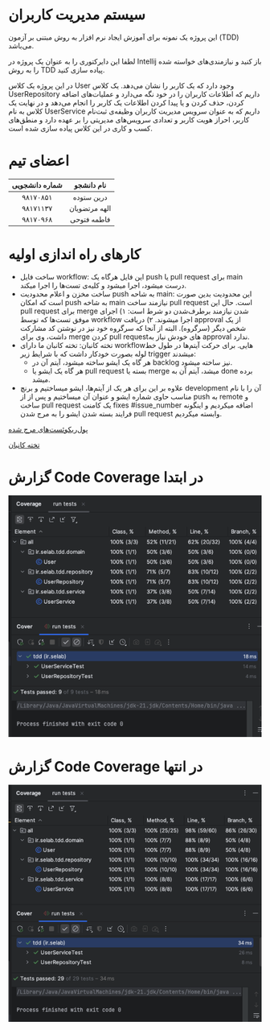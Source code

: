 # سیستم مدیریت کاربران

این پروژه یک نمونه برای آموزش ایجاد نرم افزار به روش مبتنی بر آزمون (TDD) می‌باشد.

لطفا این دایرکتوری را به عنوان یک پروژه در Intellij باز کنید و نیازمندی‌های خواسته شده را به روش TDD پیاده سازی کنید.

در این پروژه یک کلاس User وجود دارد که یک کاربر را نشان می‌دهد. یک کلاس UserRepository داریم که اطلاعات کاربران را در خود نگه می‌دارد و عملیات‌های اضافه کردن، حذف کردن و یا پیدا کردن اطلاعات یک کاربر را انجام می‌دهد و در نهایت یک کلاس به نام UserService داریم که به عنوان سرویس مدیریت کاربران وظیفه‌ی ثبت‌نام کاربر، احراز هویت کاربر و تعدادی سرویس‌های مدیریتی را بر عهده دارد و منطق‌های کسب و کاری در این کلاس پیاده سازی شده است.

# اعضای تیم
| شماره دانشجویی | نام دانشجو |
|:-:|:-:|
| ۹۸۱۷۰۸۵۱ | درین ستوده |
| ۹۸۱۷۱۱۳۷ | الهه مرتضویان |
| ۹۸۱۷۰۹۶۸ | فاطمه فتوحی |

# کارهای راه اندازی اولیه
- ساخت فایل workflow: این فایل هرگاه یک push یا pull request برای main درست میشود، اجرا میشود و کلیه‌ی تست‌ها را اجرا میکند.
- ساخت مخزن و اعلام محدودیت push به شاحه main: این محدودیت بدین صورت است که امکان push به شاخه main نیازمند ساخت pull request است. حال این pull request برای merge شدن نیازمند برطرف‌‌شدن دو شرط است: ۱) اجرای موفق تست‌ها که توسط workflow اجرا میشوند. ۲) دریافت approval از یک شخص دیگر (سرگروه). البته از آنجا که سرگروه خود نیز در نوشتن کد مشارکت داشت، وی برای merge کردن pull requestهای خودش نیاز به approval ندارد.
- تخته کانبان: تخته کانبان ما دارای workflowهایی. برای حرکت آیتم‌ها در طول خط لوله بصورت خودکار داشت که با شرایط زیر trigger میشدند:
    - هر گاه یک ایشو ساخته میشود، آیتم آن در backlog نیز ساخته میشود.
    - هر گاه یک ایشو یا pull request بسته یا merge میشد، آیتم آن به done برده میشد.
- علاوه بر این برای هر یک از آیتم‌ها، ایشو میساختیم و برنچ development آن را با نام مناسب حاوی شماره ایشو و عنوان آن میساختیم و پس از از push به remote و ساخت pull request یک کامنت fixes #issue_number اضافه میکردیم و اینگونه فرایند بسته شدن ایشو را به مرج شدن pull request وابسته میکردیم.

[پول‌ریکوئست‌های مرج شده](https://github.com/fatemeh-fo/SE-Lab3/pulls?q=is%3Apr+is%3Amerged)

[تخته کانبان](https://github.com/users/fatemeh-fo/projects/6/views/1)

# گزارش Code Coverage در ابتدا
![coverage before](<images/Screenshot 1403-08-18 at 12.14.08.png>)

# گزارش Code Coverage در انتها
![coverage before](<images/Screenshot 1403-08-18 at 12.15.11.png>)
